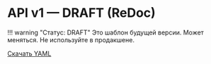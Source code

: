# API v1 — DRAFT (ReDoc)

!!! warning "Статус: DRAFT"
    Это шаблон будущей версии. Может меняться. Не используйте в продакшене.

<div id="redoc-container"></div>

<script src="https://cdn.redoc.ly/redoc/latest/bundles/redoc.standalone.js"></script>
<script>
  Redoc.init('../api/gtrack-v1.yaml', { expandResponses: "200,201,204" }, document.getElementById('redoc-container'));
</script>

[Скачать YAML](../api/gtrack-v1.yaml)
